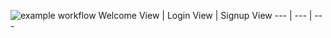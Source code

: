![example workflow](https://github.com/pranavsuri4303/courtiq/actions/workflows/ios.yml/badge.svg)
Welcome View | Login View | Signup View
--- | --- | ---
